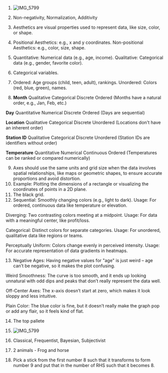 1. ![IMG_5799](https://github.com/user-attachments/assets/c2719a55-90fe-4546-a43e-3fce20b29a6a)

2. Non-negativity, Normalization, Additivity
3. Aesthetics are visual properties used to represent data, like size, color, or shape.
4. Positional Aesthetics: e.g., x and y coordinates.
Non-positional Aesthetics: e.g., color, size, shape.
5. Quantitative: Numerical data (e.g., age, income).
Qualitative: Categorical data (e.g., gender, favorite color).
6. Categorical variables.
7. Ordered: Age groups (child, teen, adult), rankings.
Unordered: Colors (red, blue, green), names.
8. **Month**
Qualitative
Categorical
Discrete
Ordered (Months have a natural order, e.g., Jan, Feb, etc.)

**Day**
Quantitative
Numerical
Discrete
Ordered (Days are sequential)

**Location**
Qualitative
Categorical
Discrete
Unordered (Locations don't have an inherent order)

**Station ID**
Qualitative
Categorical
Discrete
Unordered (Station IDs are identifiers without order)

**Temperature**
Quantitative
Numerical
Continuous
Ordered (Temperatures can be ranked or compared numerically)

9. Axes should use the same units and grid size when the data involves spatial relationships, like maps or geometric shapes, to ensure accurate proportions and avoid distortion.
10. Example: Plotting the dimensions of a rectangle or visualizing the coordinates of points in a 2D plane.
11. The black grid.
12. Sequential: Smoothly changing colors (e.g., light to dark).
Usage: For ordered, continuous data like temperature or elevation.

Diverging: Two contrasting colors meeting at a midpoint.
Usage: For data with a meaningful center, like profit/loss.

Categorical: Distinct colors for separate categories.
Usage: For unordered, qualitative data like regions or teams.

Perceptually Uniform: Colors change evenly in perceived intensity.
Usage: For accurate representation of data gradients in heatmaps.

13. Negative Ages: Having negative values for "age" is just weird – age can’t be negative, so it makes the plot confusing.

Weird Smoothness: The curve is too smooth, and it ends up looking unnatural with odd dips and peaks that don’t really represent the data well.

Off-Center Axes: The x-axis doesn’t start at zero, which makes it look sloppy and less intuitive.

Plain Color: The blue color is fine, but it doesn’t really make the graph pop or add any flair, so it feels kind of flat.

14. The top pallete
15. ![IMG_5799](https://github.com/user-attachments/assets/7fa8cc46-5026-40cc-a8c3-892e90a30154)

16. Classical, Frequentist, Bayesian, Subjectivist
17. 2 animals - Frog and horse
18. Pick a stick from the first number 8 such that it transforms to form number 9 and put that in the number of RHS such that it becomes 8.
